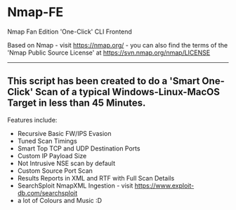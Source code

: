 # Nmap-FE
Nmap Fan Edition 'One-Click' CLI Frontend

Based on Nmap - visit https://nmap.org/ - you can also find the terms of the 'Nmap Public Source License' at https://svn.nmap.org/nmap/LICENSE

---

## This script has been created to do a 'Smart One-Click' Scan of a typical Windows-Linux-MacOS Target in less than 45 Minutes.

Features include:
- Recursive Basic FW/IPS Evasion
- Tuned Scan Timings
- Smart Top TCP and UDP Destination Ports
- Custom IP Payload Size
- Not Intrusive NSE scan by default
- Custom Source Port Scan
- Results Reports in XML and RTF with Full Scan Details
- SearchSploit NmapXML Ingestion - visit https://www.exploit-db.com/searchsploit
- a lot of Colours and Music :D
